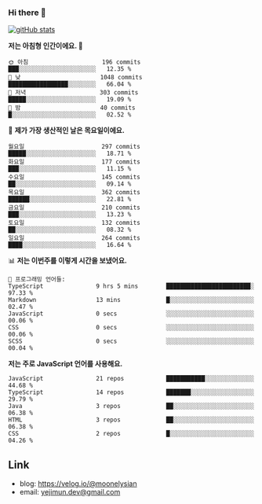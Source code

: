 ### Hi there 👋

<!--
**moonelysian/moonelysian** is a ✨ _special_ ✨ repository because its `README.md` (this file) appears on your GitHub profile.

Here are some ideas to get you started:

- 🔭 I’m currently working on ...
- 🌱 I’m currently learning ...
- 👯 I’m looking to collaborate on ...
- 🤔 I’m looking for help with ...
- 💬 Ask me about ...
- 📫 How to reach me: ...
- 😄 Pronouns: ...
- ⚡ Fun fact: ...
-->

<!-- [![wakatime stats](https://github-readme-stats.vercel.app/api/wakatime?username=moonelysian)](https://github.com/anuraghazra/github-readme-stats) -->

[![gitHub stats](https://github-readme-stats.vercel.app/api?username=moonelysian&show_icons=true)](https://github.com/anuraghazra/github-readme-stats)

<!--START_SECTION:waka-->
**저는 아침형 인간이에요. 🐤** 

```text
🌞 아침                     196 commits         ███░░░░░░░░░░░░░░░░░░░░░░   12.35 % 
🌆 낮　                     1048 commits        █████████████████░░░░░░░░   66.04 % 
🌃 저녁                     303 commits         █████░░░░░░░░░░░░░░░░░░░░   19.09 % 
🌙 밤　                     40 commits          █░░░░░░░░░░░░░░░░░░░░░░░░   02.52 % 
```
📅 **제가 가장 생산적인 날은 목요일이에요.** 

```text
월요일                      297 commits         █████░░░░░░░░░░░░░░░░░░░░   18.71 % 
화요일                      177 commits         ███░░░░░░░░░░░░░░░░░░░░░░   11.15 % 
수요일                      145 commits         ██░░░░░░░░░░░░░░░░░░░░░░░   09.14 % 
목요일                      362 commits         ██████░░░░░░░░░░░░░░░░░░░   22.81 % 
금요일                      210 commits         ███░░░░░░░░░░░░░░░░░░░░░░   13.23 % 
토요일                      132 commits         ██░░░░░░░░░░░░░░░░░░░░░░░   08.32 % 
일요일                      264 commits         ████░░░░░░░░░░░░░░░░░░░░░   16.64 % 
```


📊 **저는 이번주를 이렇게 시간을 보냈어요.** 

```text
💬 프로그래밍 언어들: 
TypeScript               9 hrs 5 mins        ████████████████████████░   97.33 % 
Markdown                 13 mins             █░░░░░░░░░░░░░░░░░░░░░░░░   02.47 % 
JavaScript               0 secs              ░░░░░░░░░░░░░░░░░░░░░░░░░   00.06 % 
CSS                      0 secs              ░░░░░░░░░░░░░░░░░░░░░░░░░   00.06 % 
SCSS                     0 secs              ░░░░░░░░░░░░░░░░░░░░░░░░░   00.04 % 
```

**저는 주로 JavaScript 언어를 사용해요.** 

```text
JavaScript               21 repos            ███████████░░░░░░░░░░░░░░   44.68 % 
TypeScript               14 repos            ███████░░░░░░░░░░░░░░░░░░   29.79 % 
Java                     3 repos             ██░░░░░░░░░░░░░░░░░░░░░░░   06.38 % 
HTML                     3 repos             ██░░░░░░░░░░░░░░░░░░░░░░░   06.38 % 
CSS                      2 repos             █░░░░░░░░░░░░░░░░░░░░░░░░   04.26 % 
```




<!--END_SECTION:waka-->


## Link
- blog: https://velog.io/@moonelysian
- email: yejimun.dev@gmail.com

